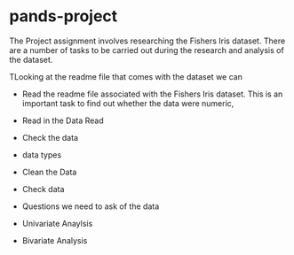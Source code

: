 # pands-project

The Project assignment involves researching the Fishers Iris dataset. 
There are a number of tasks to be carried out during the research and analysis of the dataset. 

TLooking at the readme file that comes with the dataset we can 

- Read the readme file associated with the Fishers Iris dataset.
    This is an important task to find out whether the data were numeric, 

- Read in the Data
    Read 
- Check the data
- data types
- Clean the Data
- Check data
- Questions we need to ask of the data
- Univariate Anaylsis
- Bivariate Analysis 

